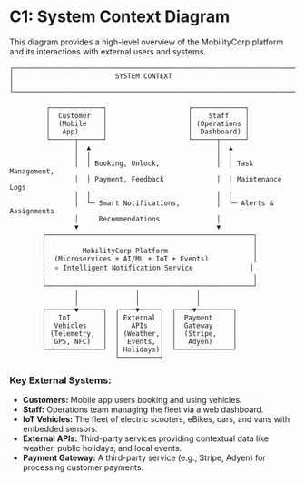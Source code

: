 # C1: System Context Diagram

This diagram provides a high-level overview of the MobilityCorp platform and its interactions with external users and systems.

```
┌────────────────────────────────────────────────────────────────────────┐
│                         SYSTEM CONTEXT                                 │
└────────────────────────────────────────────────────────────────────────┘

         ┌─────────────┐                    ┌─────────────┐
         │  Customer   │                    │    Staff    │
         │  (Mobile    │                    │ (Operations │
         │   App)      │                    │  Dashboard) │
         └──────┬──────┘                    └──────┬──────┘
                │  ▲                               │  ▲
                │  │                               │  │
                │  │ Booking, Unlock,              │  │ Task Management,
                │  │ Payment, Feedback             │  │ Maintenance Logs
                │  │                               │  │
                │  └─ Smart Notifications,         │  └─ Alerts & Assignments
                │     Recommendations              │
                ▼                                  ▼
        ┌───────────────────────────────────────────────────┐
        │                                                   │
        │         MobilityCorp Platform                     │
        │  (Microservices + AI/ML + IoT + Events)           │
        │  ⭐ Intelligent Notification Service              │
        │                                                   │
        └───────────────────────────────────────────────────┘
                │              │              │
                │              │              │
        ┌───────▼──────┐  ┌────▼─────┐  ┌────▼─────────┐
        │   IoT        │  │ External │  │  Payment     │
        │  Vehicles    │  │   APIs   │  │  Gateway     │
        │ (Telemetry,  │  │ (Weather,│  │  (Stripe,    │
        │  GPS, NFC)   │  │  Events, │  │   Adyen)     │
        └──────────────┘  │ Holidays)│  └──────────────┘
                          └──────────┘
```

### Key External Systems:

-   **Customers:** Mobile app users booking and using vehicles.
-   **Staff:** Operations team managing the fleet via a web dashboard.
-   **IoT Vehicles:** The fleet of electric scooters, eBikes, cars, and vans with embedded sensors.
-   **External APIs:** Third-party services providing contextual data like weather, public holidays, and local events.
-   **Payment Gateway:** A third-party service (e.g., Stripe, Adyen) for processing customer payments.

